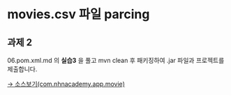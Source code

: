 # movies.csv 파일 parcing

## 과제 2

06.pom.xml.md 의 **실습3** 을 풀고 mvn clean 후 패키징하여 .jar 파일과 프로젝트를 제출합니다.

[→ 소스보기(com.nhnacademy.app.movie)](https://github.com/jeongyongs/nhn-practice/tree/main/movie-parser/src/main/java/com/nhnacademy/app/movie)
